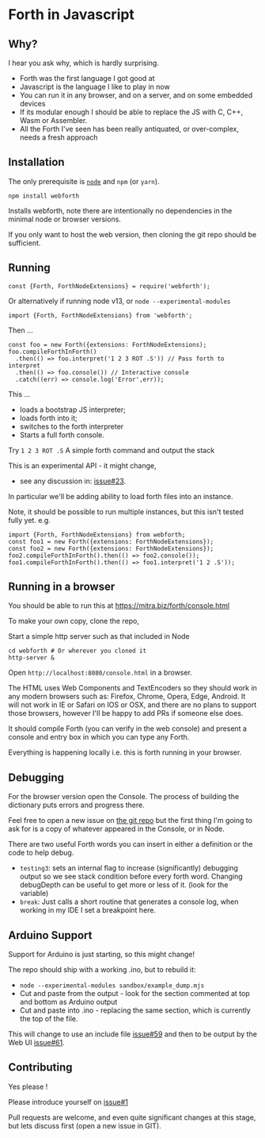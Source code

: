 # Forth in Javascript
## Why?
I hear you ask why, which is hardly surprising. 
* Forth was the first language I got good at
* Javascript is the language I like to play in now
* You can run it in any browser, and on a server, and on some embedded devices
* If its modular enough I should be able to replace the JS with C, C++, Wasm or Assembler.
* All the Forth I've seen has been really antiquated, or over-complex, needs a fresh approach

## Installation
The only prerequisite is [`node`](https://nodejs.org) and `npm` (or `yarn`). 

```
npm install webforth
```
Installs webforth, note there are intentionally no dependencies 
in the minimal node or browser versions.

If you only want to host the web version, then cloning the git repo should be sufficient.

## Running

```
const {Forth, ForthNodeExtensions} = require('webforth');
```
Or alternatively if running node v13, or `node --experimental-modules`
```
import {Forth, ForthNodeExtensions} from 'webforth';
```
Then ...
```
const foo = new Forth({extensions: ForthNodeExtensions);
foo.compileForthInForth()
  .then(() => foo.interpret('1 2 3 ROT .S')) // Pass forth to interpret
  .then(() => foo.console()) // Interactive console
  .catch((err) => console.log('Error',err));
```
This ... 

* loads a bootstrap JS interpreter; 
* loads forth into it; 
* switches to the forth interpreter
* Starts a full forth console.

Try `1 2 3 ROT .S` A simple forth command and output the stack

This is an experimental API - it might change, 
- see any discussion in: [issue#23](https://github.com/mitra42/webForth/issues/23).

In particular we'll be adding ability to load forth files into an instance.

Note, it should be possible to run multiple instances, but this isn't tested fully yet.
e.g. 
```
import {Forth, ForthNodeExtensions} from webforth;
const foo1 = new Forth({extensions: ForthNodeExtensions});
const foo2 = new Forth({extensions: ForthNodeExtensions});
foo2.compileForthInForth().then(() => foo2.console());
foo1.compileForthInForth().then(() => foo1.interpret('1 2 .S'));
```
## Running in a browser

You should be able to run this at https://mitra.biz/forth/console.html

To make your own copy, clone the repo,

Start a simple http server such as that included in Node
```
cd webforth # Or wherever you cloned it
http-server &
```
Open `http://localhost:8080/console.html` in a browser. 

The HTML uses Web Components and TextEncoders so they should work in any modern browsers such as:
Firefox, Chrome, Opera, Edge, Android. 
It will not work in IE or Safari on IOS or OSX, and there are no plans to support those browsers, 
however I'll be happy to add PRs if someone else does.

It should compile Forth (you can verify in the web console) and present a console and entry box
in which you can type any Forth. 

Everything is happening locally i.e. this is forth running in your browser.

## Debugging

For the browser version open the Console. 
The process of building the dictionary puts errors and progress there. 

Feel free to open a new issue on [the git repo](https://github.com/mitra42/webforth/issues) 
but the first thing I'm going to ask for is a copy of whatever appeared in the Console,
or in Node.

There are two useful Forth words you can insert in either a definition or the code to help debug.
* `testing3`: sets an internal flag to increase (significantly) debugging output so we 
    see stack condition before every forth word. 
    Changing debugDepth can be useful to get more or less of it. (look for the variable)
* `break`: Just calls a short routine that generates a console log, when working in my IDE 
    I set a breakpoint here. 
## Arduino Support

Support for Arduino is just starting, so this might change!

The repo should ship with a working .ino, but to rebuild it:
* `node --experimental-modules sandbox/example_dump.mjs`
* Cut and paste from the output - look for the section commented at top and bottom as Arduino output
* Cut and paste into .ino - replacing the same section, which is currently the top of the file.

This will change to use an include file [issue#59](https://github.com/mitra42/webForth/issues/59)
and then to be output by the Web UI [issue#61](https://github.com/mitra42/webForth/issues/61).

## Contributing

Yes please ! 

Please introduce yourself on [issue#1](https://github.com/mitra42/webforth/issues/1)

Pull requests are welcome, and even quite significant changes at this stage, 
but lets discuss first (open a new issue in GIT). 
